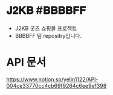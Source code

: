 # 𝐉𝟐𝐊𝐁 #𝐁𝐁𝐁𝐁𝐅𝐅
- J2KB 굿즈 쇼핑몰 프로젝트
- BBBBFF 팀 repositry입니다.

# API 문서
https://www.notion.so/yelin1122/API-004ce33770cc4cb69f9264c6ee9e1398
